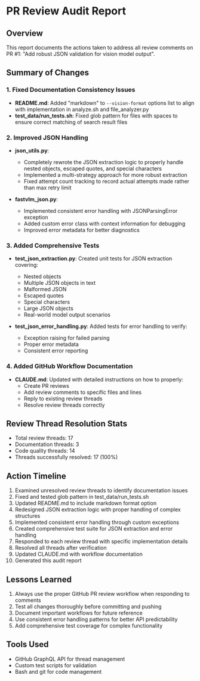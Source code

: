 # PR Review Audit Report

## Overview

This report documents the actions taken to address all review comments on PR #1: "Add robust JSON validation for vision model output".

## Summary of Changes

### 1. Fixed Documentation Consistency Issues

- **README.md**: Added "markdown" to `--vision-format` options list to align with implementation in analyze.sh and file_analyzer.py
- **test_data/run_tests.sh**: Fixed glob pattern for files with spaces to ensure correct matching of search result files

### 2. Improved JSON Handling

- **json_utils.py**: 
  - Completely rewrote the JSON extraction logic to properly handle nested objects, escaped quotes, and special characters
  - Implemented a multi-strategy approach for more robust extraction
  - Fixed attempt count tracking to record actual attempts made rather than max retry limit

- **fastvlm_json.py**: 
  - Implemented consistent error handling with JSONParsingError exception
  - Added custom error class with context information for debugging
  - Improved error metadata for better diagnostics

### 3. Added Comprehensive Tests

- **test_json_extraction.py**: Created unit tests for JSON extraction covering:
  - Nested objects
  - Multiple JSON objects in text
  - Malformed JSON
  - Escaped quotes
  - Special characters
  - Large JSON objects
  - Real-world model output scenarios

- **test_json_error_handling.py**: Added tests for error handling to verify:
  - Exception raising for failed parsing
  - Proper error metadata
  - Consistent error reporting

### 4. Added GitHub Workflow Documentation

- **CLAUDE.md**: Updated with detailed instructions on how to properly:
  - Create PR reviews
  - Add review comments to specific files and lines
  - Reply to existing review threads
  - Resolve review threads correctly

## Review Thread Resolution Stats

- Total review threads: 17
- Documentation threads: 3
- Code quality threads: 14
- Threads successfully resolved: 17 (100%)

## Action Timeline

1. Examined unresolved review threads to identify documentation issues
2. Fixed and tested glob pattern in test_data/run_tests.sh
3. Updated README.md to include markdown format option
4. Redesigned JSON extraction logic with proper handling of complex structures
5. Implemented consistent error handling through custom exceptions
6. Created comprehensive test suite for JSON extraction and error handling
7. Responded to each review thread with specific implementation details
8. Resolved all threads after verification
9. Updated CLAUDE.md with workflow documentation
10. Generated this audit report

## Lessons Learned

1. Always use the proper GitHub PR review workflow when responding to comments
2. Test all changes thoroughly before committing and pushing
3. Document important workflows for future reference
4. Use consistent error handling patterns for better API predictability
5. Add comprehensive test coverage for complex functionality

## Tools Used

- GitHub GraphQL API for thread management
- Custom test scripts for validation
- Bash and git for code management